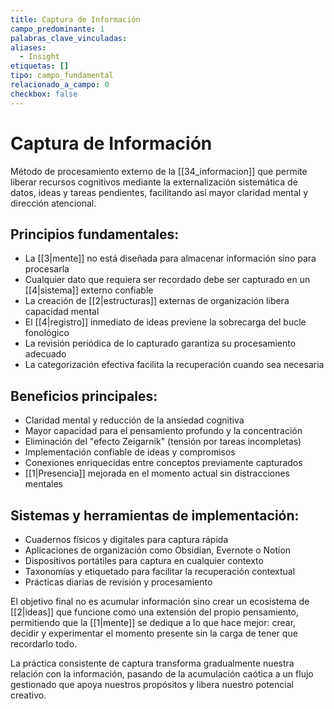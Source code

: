 ```yaml
---
title: Captura de Información
campo_predominante: 1
palabras_clave_vinculadas: 
aliases:
  - Insight
etiquetas: []
tipo: campo_fundamental
relacionado_a_campo: 0
checkbox: false
---
```

# Captura de Información

Método de procesamiento externo de la [[34_informacion]] que permite liberar recursos cognitivos mediante la externalización sistemática de datos, ideas y tareas pendientes, facilitando así mayor claridad mental y dirección atencional.

## Principios fundamentales:

- La [[3|mente]] no está diseñada para almacenar información sino para procesarla
- Cualquier dato que requiera ser recordado debe ser capturado en un [[4|sistema]] externo confiable
- La creación de [[2|estructuras]] externas de organización libera capacidad mental
- El [[4|registro]] inmediato de ideas previene la sobrecarga del bucle fonológico
- La revisión periódica de lo capturado garantiza su procesamiento adecuado
- La categorización efectiva facilita la recuperación cuando sea necesaria

## Beneficios principales:

- Claridad mental y reducción de la ansiedad cognitiva
- Mayor capacidad para el pensamiento profundo y la concentración
- Eliminación del "efecto Zeigarnik" (tensión por tareas incompletas)
- Implementación confiable de ideas y compromisos
- Conexiones enriquecidas entre conceptos previamente capturados
- [[1|Presencia]] mejorada en el momento actual sin distracciones mentales

## Sistemas y herramientas de implementación:

- Cuadernos físicos y digitales para captura rápida
- Aplicaciones de organización como Obsidian, Evernote o Notion
- Dispositivos portátiles para captura en cualquier contexto
- Taxonomías y etiquetado para facilitar la recuperación contextual
- Prácticas diarias de revisión y procesamiento

El objetivo final no es acumular información sino crear un ecosistema de [[2|ideas]] que funcione como una extensión del propio pensamiento, permitiendo que la [[1|mente]] se dedique a lo que hace mejor: crear, decidir y experimentar el momento presente sin la carga de tener que recordarlo todo.

La práctica consistente de captura transforma gradualmente nuestra relación con la información, pasando de la acumulación caótica a un flujo gestionado que apoya nuestros propósitos y libera nuestro potencial creativo.
